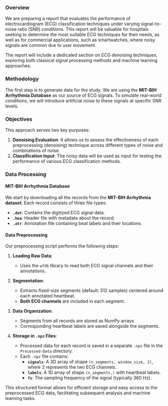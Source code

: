 ### Overview
We are preparing a report that evaluates the performance of electrocardiogram (ECG) classification techniques under varying signal-to-noise ratio (SNR) conditions. This report will be valuable for hospitals seeking to determine the most suitable ECG techniques for their needs, as well as for commercial applications, such as smartwatches, where noisy signals are common due to user movement.

The report will include a dedicated section on ECG denoising techniques, exploring both classical signal processing methods and machine learning approaches.

### Methodology
The first step is to generate data for the study. We are using the **MIT-BIH Arrhythmia Database** as our source of ECG signals. To simulate real-world conditions, we will introduce artificial noise to these signals at specific SNR levels.

### Objectives
This approach serves two key purposes:

1. **Denoising Evaluation**: It allows us to assess the effectiveness of each preprocessing (denoising) technique across different types of noise and combinations of noise.
2. **Classification Input**: The noisy data will be used as input for testing the performance of various ECG classification methods.

### Data Processing
#### MIT-BIH Arrhythmia Database
We start by downloading all the records from the **MIT-BIH Arrhythmia dataset**. Each record consists of three file types:
- **`.dat`**: Contains the digitized ECG signal data.
- **`.hea`**: Header file with metadata about the record.
- **`.atr`**: Annotation file containing beat labels and their locations.

#### Data Preprocessing
Our preprocessing script performs the following steps:

1. **Loading Raw Data**: 
   - Uses the `wfdb` library to read both ECG signal channels and their annotations.

2. **Segmentation**:
   - Extracts fixed-size segments (default: 512 samples) centered around each annotated heartbeat.
   - **Both ECG channels** are included in each segment.

3. **Data Organization**:
   - Segments from all records are stored as NumPy arrays.
   - Corresponding heartbeat labels are saved alongside the segments.

4. **Storage in `.npz` Files**:
   - Processed data for each record is saved in a separate `.npz` file in the `Processed-Data` directory.
   - Each `.npz` file contains:
     - **`signals`**: A 3D array of shape `(n_segments, window_size, 2)`, where 2 represents the two ECG channels.
     - **`labels`**: A 1D array of shape `(n_segments,)` with heartbeat labels.
     - **`fs`**: The sampling frequency of the signal (typically 360 Hz).

This structured format allows for efficient storage and easy access to the preprocessed ECG data, facilitating subsequent analysis and machine learning tasks.
